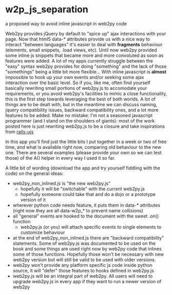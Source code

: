 w2p_js_separation
=================

a proposed way to avoid inline javascript in web2py code

Web2py provides jQuery by default to "spice up" ajax interactions with your page.
Now that html5 data-* attributes provide us with a nice way to interact "between languages" it's easier to deal with
**fragments** behaviour (elements, small snippets, .load views, etc).
Until now web2py provided some inline js snippets that became more and more convoluted as soon as features were added.
A lot of my apps currently struggle between the "easy" syntax web2py provides for doing "something" and the lack of
those "somethings" being a little bit more flexible...
With inline javascript is **almost** impossible to hook up your own events and/or seeking some ajax interaction over the
basic level.
So if you, like me, often find yourself basically rewriting small portions of web2py.js to accomodate your requirements,
or you avoid web2py's facilities to mimic a close functionality, this is the first step towards leveraging the best of both
worlds.
A lot of things are to be dealt with, but in the meantime we can discuss naming, jquery compatibility issues,
backward compatibility ones, and a lot more features to be added.
Make no mistake: I'm not a seasoned javascript programmer (and I stand on the shoulders of giants): 
most of the work posted here is just rewriting web2py.js to be a closure and take inspirations from 
[rails-ujs](https://github.com/rails/jquery-ujs)

In this app you'll find just the little bits I put together in a week or two of free time, and what is available
right now, comparing old behaviour to the new one.
There are several examples (please provide your own so we can test those) of the A() helper in every way I used it
so far. 

A little bit of wording (download the app and try yourself fiddling with the code) on the general ideas:
- web2py_non_inlined.js is "the new web2py.js"
  - hopefully it will be "switchable" with the current web2py.js
  - hopefully someone could take that and do a dojo or a prototype version of it
- wherever python code needs feature, it puts them in data-* attributes (right now they are all data-w2p_* to prevent name collisions)
- all "general" events are hooked to the document with the sweet .on() function
  - web2py.js (or you) will attach specific events to single elements to customize behaviour
- at the end of web2py_non_inlined.js there are "backward compatibility" statements. Some of web2py.js was documented to be used
  on the book and some things are used right now by web2py code that inlines some of those functions.
  Hopefully those won't be necessary with new web2py version but will still be valid to be used with older versions.
- web2py won't provide any platform specific js code inside python source, it will "defer" those features to hooks defined in web2py.js
- web2py.js will be an integral part of web2py. All users will need to upgrade web2py.js in every app if they want to run a newer version of web2py

